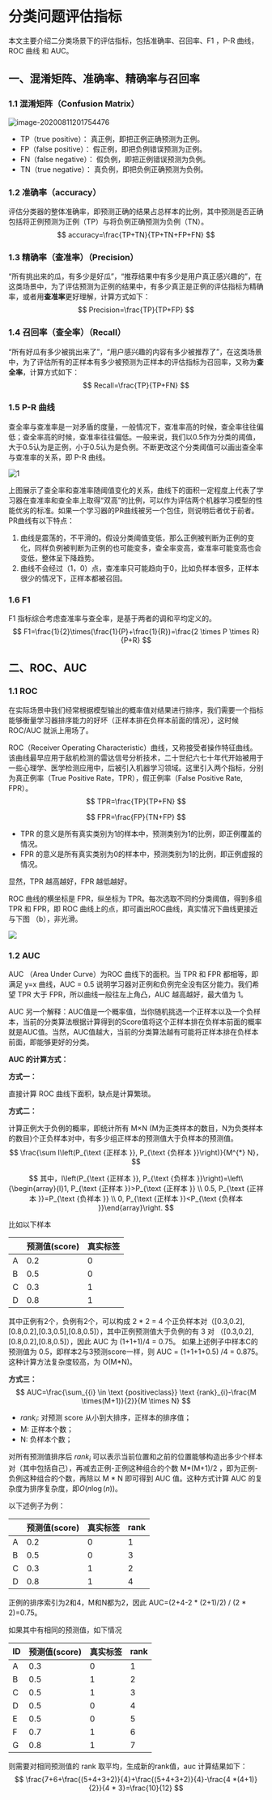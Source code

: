 # 分类问题评估指标



本文主要介绍二分类场景下的评估指标，包括准确率、召回率、F1 ，P-R 曲线，ROC 曲线 和 AUC。



## 一、混淆矩阵、准确率、精确率与召回率



### 1.1 混淆矩阵（Confusion Matrix）

![image-20200811201754476](https://gitee.com/skyexu/images/raw/master/img/confusion_matrix.png)

- TP（true positive）： 真正例，即把正例正确预测为正例。
- FP（false positive）： 假正例，即把负例错误预测为正例。
- FN（false negative）： 假负例，即把正例错误预测为负例。
- TN（true negative）： 真负例，即把负例正确预测为负例。



### 1.2 准确率（accuracy）

评估分类器的整体准确率，即预测正确的结果占总样本的比例，其中预测是否正确包括将正例预测为正例（TP）与将负例正确预测为负例（TN）。
$$
accuracy=\frac{TP+TN}{TP+TN+FP+FN}
$$


### 1.3 精确率（查准率）（Precision）



“所有挑出来的瓜，有多少是好瓜”，“推荐结果中有多少是用户真正感兴趣的”，在这类场景中，为了评估预测为正例的结果中，有多少真正是正例的评估指标为精确率，或者用**查准率**更好理解，计算方式如下：
$$
Precision=\frac{TP}{TP+FP}
$$

### 1.4 召回率（查全率）（Recall）

“所有好瓜有多少被挑出来了”，“用户感兴趣的内容有多少被推荐了”，在这类场景中，为了评估所有的正样本有多少被预测为正样本的评估指标为召回率，又称为**查全率**，计算方式如下：
$$
Recall=\frac{TP}{TP+FN}
$$

### 1.5 P-R 曲线

查全率与查准率是一对矛盾的度量，一般情况下，查准率高的时候，查全率往往偏低；查全率高的时候，查准率往往偏低。一般来说，我们以0.5作为分类的阈值，大于0.5认为是正例，小于0.5认为是负例。不断更改这个分类阈值可以画出查全率与查准率的关系，即 P-R 曲线。

![1](https://gitee.com/skyexu/images/raw/master/img/20160721111312507.jpg)

上图展示了查全率和查准率随阈值变化的关系，曲线下的面积一定程度上代表了学习器在查准率和查全率上取得“双高”的比例，可以作为评估两个机器学习模型的性能优劣的标准。如果一个学习器的PR曲线被另一个包住，则说明后者优于前者。PR曲线有以下特点：

1. 曲线是震荡的，不平滑的。假设分类阈值变低，那么正例被判断为正例的变化，同样负例被判断为正例的也可能变多，查全率变高，查准率可能变高也会变低，整体呈下降趋势。
2. 曲线不会经过（1，0）点，查准率只可能趋向于0，比如负样本很多，正样本很少的情况下，正样本都被召回。



### 1.6 F1

F1 指标综合考虑查准率与查全率，是基于两者的调和平均定义的。
$$
F1=\frac{1}{2}\times(\frac{1}{P}+\frac{1}{R})=\frac{2 \times P \times R}{P+R}
$$

## 二、ROC、AUC

### 1.1 ROC

在实际场景中我们经常根据模型输出的概率值对结果进行排序，我们需要一个指标能够衡量学习器排序能力的好坏（正样本排在负样本前面的情况），这时候 ROC/AUC 就派上用场了。

ROC（Receiver Operating Characteristic）曲线，又称接受者操作特征曲线。该曲线最早应用于敌机检测的雷达信号分析技术，二十世纪六七十年代开始被用于一些心理学、医学检测应用中，后被引入机器学习领域。这里引入两个指标，分别为真正例率（True Positive Rate，TPR），假正例率（False Positive Rate, FPR）。
$$
TPR=\frac{TP}{TP+FN}
$$

$$
FPR=\frac{FP}{TN+FP}
$$

- TPR 的意义是所有真实类别为1的样本中，预测类别为1的比例，即正例覆盖的情况。
- FPR 的意义是所有真实类别为0的样本中，预测类别为1的比例，即正例虚报的情况。

显然，TPR 越高越好，FPR 越低越好。

ROC 曲线的横坐标是 FPR，纵坐标为 TPR。每次选取不同的分类阈值，得到多组 TPR 和 FPR，即 ROC 曲线上的点，即可画出ROC曲线，真实情况下曲线更接近与下图 （b），非光滑。

![](https://gitee.com/Skyexu/images/raw/master/img/image-20200816001540785.png)

### 1.2 AUC

AUC （Area Under Curve）为ROC 曲线下的面积。当 TPR 和 FPR 都相等，即满足 y=x 曲线，AUC = 0.5 说明学习器对正例和负例完全没有区分能力。我们希望 TPR 大于 FPR，所以曲线一般往左上角凸，AUC 越高越好，最大值为 1。

AUC 另一个解释：AUC值是一个概率值，当你随机挑选一个正样本以及一个负样本，当前的分类算法根据计算得到的Score值将这个正样本排在负样本前面的概率就是AUC值。当然，AUC值越大，当前的分类算法越有可能将正样本排在负样本前面，即能够更好的分类。



**AUC 的计算方式：**

**方式一：**

直接计算 ROC 曲线下面积，缺点是计算繁琐。



**方式二：**

计算正例大于负例的概率，即统计所有 M×N (M为正类样本的数目，N为负类样本的数目)个正负样本对中，有多少组正样本的预测值大于负样本的预测值。
$$
\frac{\sum I\left(P_{\text {正样本 }}, P_{\text {负样本 }}\right)}{M^{*} N}，
$$

$$
其中，I\left(P_{\text {正样本 }}, P_{\text {负样本 }}\right)=\left\{\begin{array}{l}1, P_{\text {正样本 }}>P_{\text {正样本 }} \\ 0.5, P_{\text {正祥本 }}=P_{\text {负祥本 }} \\ 0, P_{\text {正样本 }}<P_{\text {负样本 }}\end{array}\right.
$$



比如以下样本

|      | 预测值(score) | 真实标签 |
| ---- | ------------- | -------- |
| A    | 0.2           | 0        |
| B    | 0.5           | 0        |
| C    | 0.3           | 1        |
| D    | 0.8           | 1        |

其中正例有2个，负例有2个，可以构成 2 * 2 = 4 个正负样本对（[0.3,0.2],[0.8,0.2],[0.3,0.5],[0.8,0.5]），其中正例预测值大于负例的有 3 对 （[0.3,0.2],[0.8,0.2],[0.8,0.5]），因此 AUC 为 (1+1+1)/4 = 0.75。 如果上述例子中样本C的预测值为 0.5，即样本2与3预测score一样，则 AUC = (1+1+1+0.5) /4 = 0.875。这种计算方法复杂度较高，为 O(M*N)。



**方式三：**
$$
AUC=\frac{\sum_{{i} \in \text {positiveclass}} \text {rank}_{i}-\frac{M \times(M+1)}{2}}{M \times N}
$$


- ${rank}_{i}$: 对预测 score 从小到大排序，正样本的排序值；
- M: 正样本个数；
- N: 负样本个数；

对所有预测值排序后 ${rank}_{i}$ 可以表示当前位置和之前的位置能够构造出多少个样本对（其中包括自己），再减去正例-正例这种组合的个数 M*(M+1)/2 ，即为正例-负例这种组合的个数，再除以 M * N 即可得到 AUC 值。这种方式计算 AUC 的复杂度为排序复杂度，即$O(n \log (n))$。

以下述例子为例：

|      | 预测值(score) | 真实标签 | rank |
| ---- | ------------- | -------- | ---- |
| A    | 0.2           | 0        | 1    |
| B    | 0.5           | 0        | 3    |
| C    | 0.3           | 1        | 2    |
| D    | 0.8           | 1        | 4    |

正例的排序索引为2和4，M和N都为2，因此 AUC=(2+4-2 * (2+1)/2) / (2 * 2)=0.75。



如果其中有相同的预测值，如下情况

| ID   | 预测值(score) | 真实标签 | rank |
| ---- | ------------- | -------- | ---- |
| A    | 0.3           | 0        | 1    |
| B    | 0.5           | 1        | 2    |
| C    | 0.5           | 1        | 3    |
| D    | 0.5           | 0        | 4    |
| E    | 0.5           | 0        | 5    |
| F    | 0.7           | 1        | 6    |
| G    | 0.8           | 1        | 7    |

则需要对相同预测值的 rank 取平均，生成新的rank值，auc 计算结果如下：
$$
\frac{7+6+\frac{(5+4+3+2)}{4}+\frac{(5+4+3+2)}{4}-\frac{4 *(4+1)}{2}}{4 * 3}=\frac{10}{12}
$$
 

